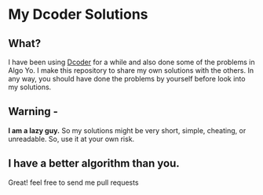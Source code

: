 # My Dcoder Solutions
## What?
I have been using [Dcoder](https://play.google.com/store/apps/details?id=com.paprbit.dcoder&utm_source=facebook&utm_medium=use_app&utm_campaign=use_app_campaign) for a while and also done some of the problems in Algo Yo. I make this repository to share my own solutions with the others. In any way, you should have done the problems by yourself before look into my solutions.

## Warning -
**I am a lazy guy.** So my solutions might be very short, simple, cheating, or unreadable. So, use it at your own risk.

## I have a better algorithm than you.
Great! feel free to send me pull requests